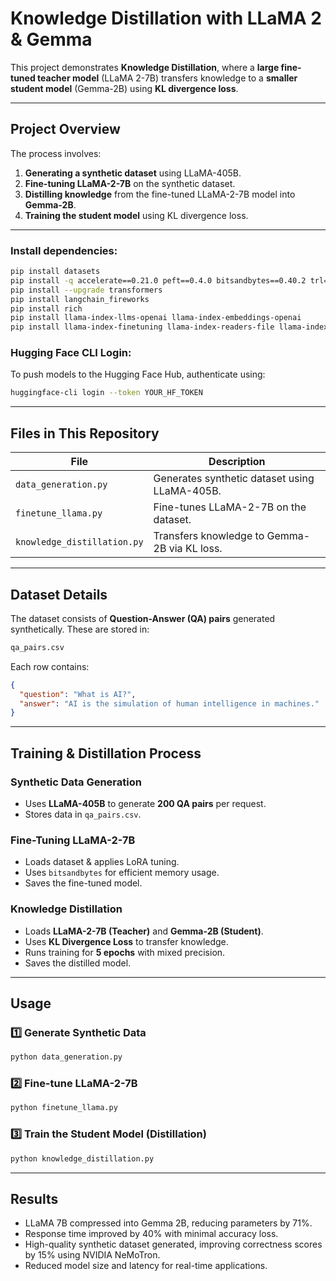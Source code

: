 # Knowledge Distillation with LLaMA 2 & Gemma

This project demonstrates **Knowledge Distillation**, where a **large fine-tuned teacher model** (LLaMA 2-7B) transfers knowledge to a **smaller student model** (Gemma-2B) using **KL divergence loss**.

---
## Project Overview

The process involves:
1. **Generating a synthetic dataset** using LLaMA-405B.
2. **Fine-tuning LLaMA-2-7B** on the synthetic dataset.
3. **Distilling knowledge** from the fine-tuned LLaMA-2-7B model into **Gemma-2B**.
4. **Training the student model** using KL divergence loss.

---
### Install dependencies:
```sh
pip install datasets
pip install -q accelerate==0.21.0 peft==0.4.0 bitsandbytes==0.40.2 trl==0.4.7
pip install --upgrade transformers
pip install langchain_fireworks
pip install rich
pip install llama-index-llms-openai llama-index-embeddings-openai
pip install llama-index-finetuning llama-index-readers-file llama-index-embeddings-huggingface
```

### Hugging Face CLI Login:
To push models to the Hugging Face Hub, authenticate using:
```sh
huggingface-cli login --token YOUR_HF_TOKEN
```

---
## Files in This Repository

| File | Description |
|------------|----------------------------------------------|
| `data_generation.py` | Generates synthetic dataset using LLaMA-405B. |
| `finetune_llama.py` | Fine-tunes LLaMA-2-7B on the dataset. |
| `knowledge_distillation.py` | Transfers knowledge to Gemma-2B via KL loss. |

---
## Dataset Details
The dataset consists of **Question-Answer (QA) pairs** generated synthetically. These are stored in:
```sh
qa_pairs.csv
```
Each row contains:
```json
{
  "question": "What is AI?",
  "answer": "AI is the simulation of human intelligence in machines."
}
```

---
## Training & Distillation Process

### **Synthetic Data Generation**
- Uses **LLaMA-405B** to generate **200 QA pairs** per request.
- Stores data in `qa_pairs.csv`.

### **Fine-Tuning LLaMA-2-7B**
- Loads dataset & applies LoRA tuning.
- Uses `bitsandbytes` for efficient memory usage.
- Saves the fine-tuned model.

### **Knowledge Distillation**
- Loads **LLaMA-2-7B (Teacher)** and **Gemma-2B (Student)**.
- Uses **KL Divergence Loss** to transfer knowledge.
- Runs training for **5 epochs** with mixed precision.
- Saves the distilled model.

---
## Usage

### 1️⃣ **Generate Synthetic Data**
```sh
python data_generation.py
```

### 2️⃣ **Fine-tune LLaMA-2-7B**
```sh
python finetune_llama.py
```

### 3️⃣ **Train the Student Model (Distillation)**
```sh
python knowledge_distillation.py
```

---
## Results

- LLaMA 7B compressed into Gemma 2B, reducing parameters by 71%.
- Response time improved by 40% with minimal accuracy loss.
- High-quality synthetic dataset generated, improving correctness scores by 15% using NVIDIA NeMoTron.
- Reduced model size and latency for real-time applications.